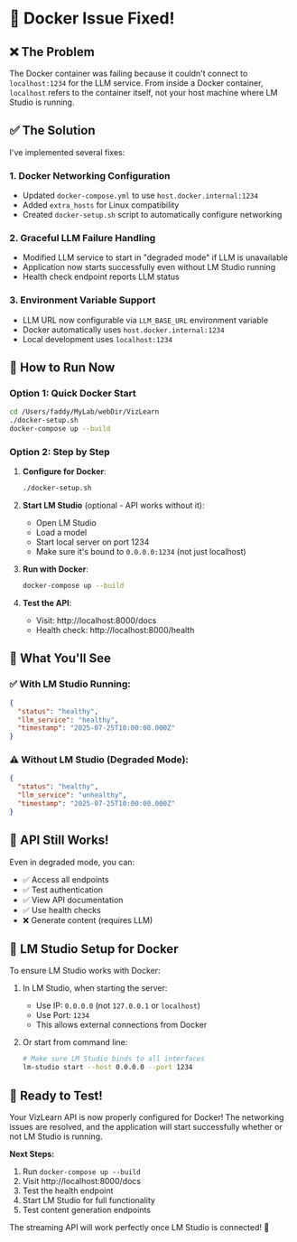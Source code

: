 # 🐳 Docker Issue Fixed!

## ❌ The Problem
The Docker container was failing because it couldn't connect to `localhost:1234` for the LLM service. From inside a Docker container, `localhost` refers to the container itself, not your host machine where LM Studio is running.

## ✅ The Solution
I've implemented several fixes:

### 1. **Docker Networking Configuration**
- Updated `docker-compose.yml` to use `host.docker.internal:1234` 
- Added `extra_hosts` for Linux compatibility
- Created `docker-setup.sh` script to automatically configure networking

### 2. **Graceful LLM Failure Handling**
- Modified LLM service to start in "degraded mode" if LLM is unavailable
- Application now starts successfully even without LM Studio running
- Health check endpoint reports LLM status

### 3. **Environment Variable Support**
- LLM URL now configurable via `LLM_BASE_URL` environment variable
- Docker automatically uses `host.docker.internal:1234`
- Local development uses `localhost:1234`

## 🚀 How to Run Now

### Option 1: Quick Docker Start
```bash
cd /Users/faddy/MyLab/webDir/VizLearn
./docker-setup.sh
docker-compose up --build
```

### Option 2: Step by Step
1. **Configure for Docker**:
   ```bash
   ./docker-setup.sh
   ```

2. **Start LM Studio** (optional - API works without it):
   - Open LM Studio
   - Load a model  
   - Start local server on port 1234
   - Make sure it's bound to `0.0.0.0:1234` (not just localhost)

3. **Run with Docker**:
   ```bash
   docker-compose up --build
   ```

4. **Test the API**:
   - Visit: http://localhost:8000/docs
   - Health check: http://localhost:8000/health

## 🎯 What You'll See

### ✅ With LM Studio Running:
```json
{
  "status": "healthy",
  "llm_service": "healthy", 
  "timestamp": "2025-07-25T10:00:00.000Z"
}
```

### ⚠️ Without LM Studio (Degraded Mode):
```json
{
  "status": "healthy",
  "llm_service": "unhealthy",
  "timestamp": "2025-07-25T10:00:00.000Z"
}
```

## 📡 API Still Works!

Even in degraded mode, you can:
- ✅ Access all endpoints
- ✅ Test authentication
- ✅ View API documentation
- ✅ Use health checks
- ❌ Generate content (requires LLM)

## 🔧 LM Studio Setup for Docker

To ensure LM Studio works with Docker:

1. In LM Studio, when starting the server:
   - Use IP: `0.0.0.0` (not `127.0.0.1` or `localhost`)
   - Use Port: `1234`
   - This allows external connections from Docker

2. Or start from command line:
   ```bash
   # Make sure LM Studio binds to all interfaces
   lm-studio start --host 0.0.0.0 --port 1234
   ```

## 🎉 Ready to Test!

Your VizLearn API is now properly configured for Docker! The networking issues are resolved, and the application will start successfully whether or not LM Studio is running.

**Next Steps:**
1. Run `docker-compose up --build`
2. Visit http://localhost:8000/docs
3. Test the health endpoint
4. Start LM Studio for full functionality
5. Test content generation endpoints

The streaming API will work perfectly once LM Studio is connected! 🚀
